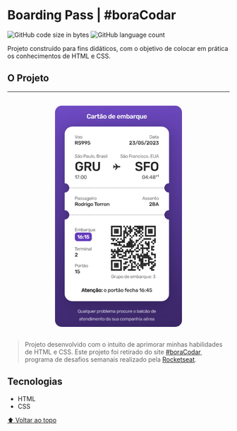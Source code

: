 <span id="top"></span>

# Boarding Pass | #boraCodar

![GitHub code size in bytes](https://img.shields.io/github/languages/code-size/diasPaulo/boarding-pass?style=flat)
![GitHub language count](https://img.shields.io/github/languages/count/diasPaulo/boarding-pass?style=flat)

Projeto construído para fins didáticos, com o objetivo de colocar em prática os conhecimentos de HTML e CSS.

## O Projeto

---

<br />

<img src="./.images/mockup.png" height="500px" alt="imagem do projeto" style="display: block; margin-left: auto; margin-right: auto;border-radius: 15px" />

<br>

> Projeto desenvolvido com o intuito de aprimorar minhas habilidades de HTML e CSS. Este projeto foi retirado do site [#boraCodar](https://boracodar.dev/), programa de desafios semanais realizado pela [Rocketseat](https://www.rocketseat.com.br/).

## Tecnologias

- HTML
- CSS

<a href="#top">⬆ Voltar ao topo</a>